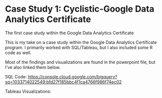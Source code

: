 # Case Study 1: Cyclistic-Google Data Analytics Certificate
The first case study within the Google Data Analytics Certificate


This is my take on a case study within the Google Data Analytics Certificate program. I primarily worked with SQL/Tableau, but I also included some R code as well.

Most of the findings and visualizations are found in the powerpoint file, but I've also linked them below.



SQL Code: https://console.cloud.google.com/bigquery?sq=1033714022549:bfd27f185bbc4f1ca4766f986f74ec02

Tableau Visualizations: 
